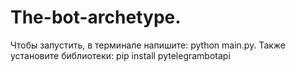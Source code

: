 # The-bot-archetype.
 Чтобы запустить, в терминале напишите: python main.py. 
 Также установите библиотеки: pip install pytelegrambotapi
